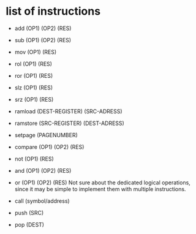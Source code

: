 # list of instructions

* add (OP1) (OP2) (RES)
* sub (OP1) (OP2) (RES)
* mov (OP1) (RES)
* rol (OP1) (RES)
* ror (OP1) (RES)
* slz (OP1) (RES)
* srz (OP1) (RES)

* ramload (DEST-REGISTER) (SRC-ADRESS)
* ramstore (SRC-REGISTER) (DEST-ADRESS)
* setpage (PAGENUMBER)

* compare (OP1) (OP2) (RES)
* not (OP1) (RES)
* and (OP1) (OP2) (RES)
* or (OP1) (OP2) (RES)
Not sure about the dedicated logical operations, since it may be simple to implement them with multiple instructions.

* call (symbol/address)
* push (SRC)
* pop (DEST)
